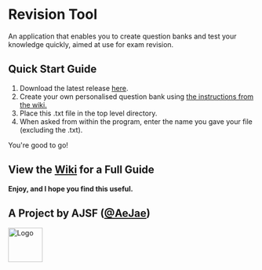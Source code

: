 # Revision Tool
An application that enables you to create question banks and test your knowledge quickly, aimed at use for exam revision.

## Quick Start Guide
1. Download the latest release [here](https://github.com/AeJae/Revision-Tool/releases/latest).
2. Create your own personalised question bank using [the instructions from the wiki.](https://github.com/AeJae/Revision-Tool/wiki/Getting-Started)
3. Place this .txt file in the top level directory.
4. When asked from within the program, enter the name you gave your file (excluding the .txt).

You're good to go!

## View the [Wiki](https://github.com/AeJae/Revision-Tool/wiki) for a Full Guide

**Enjoy, and I hope you find this useful.**

## A Project by AJSF ([@AeJae](https://github.com/AeJae))
<a href="https://arun-fletcher.super.site/" target="_blank"><img src="https://super-static-assets.s3.amazonaws.com/46259e8a-18b0-450f-842a-c773f0c8f2ae/uploads/logo/aba94c59-2eb9-4c3e-bedd-857e4b7535b4.png" alt="Logo" width="70px"></a>
